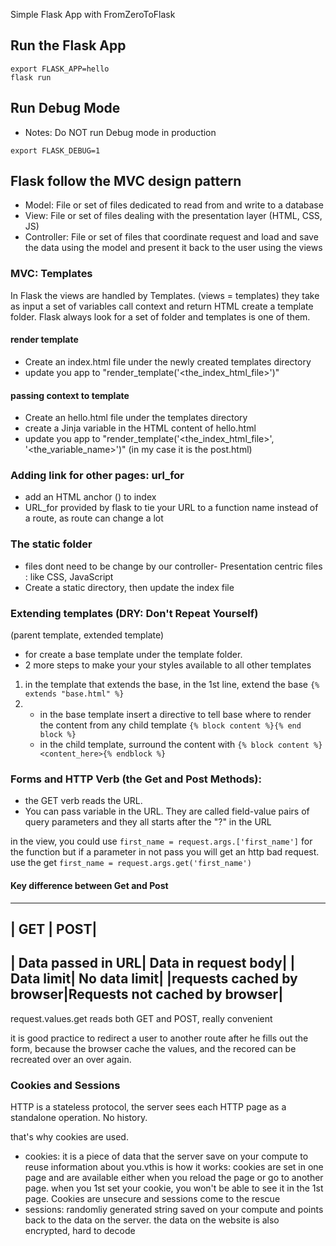 Simple Flask App with FromZeroToFlask

## Run the Flask App

```
export FLASK_APP=hello
flask run
```

## Run Debug Mode
* Notes: Do NOT run Debug mode in production
```
export FLASK_DEBUG=1
```

## Flask follow the MVC design pattern
- Model: File or set of files dedicated to read from and write to a database
- View: File or set of files dealing with the presentation layer (HTML, CSS, JS)
- Controller: File or set of files that coordinate request and load and save the data using the model and present it back to the user using the views

### MVC: Templates
In Flask the views are handled by Templates. (views = templates)
they take as input a set of variables call context and return HTML
create a template folder. Flask always look for a set of folder and templates is one of them.

#### render template
- Create an index.html file under the newly created templates directory
- update you app to "render_template('<the_index_html_file>')"

#### passing context to template
- Create an hello.html file under the templates directory
- create a Jinja variable in the HTML content of hello.html
- update you app to "render_template('<the_index_html_file>', '<the_variable_name>')" (in my case it is the post.html)

### Adding link for other pages: url_for

- add an HTML anchor (<a>) to index
- URL_for provided by flask to tie your URL to a function name instead of a route, as route can change a lot

### The static folder
- files dont need to be change by our controller- Presentation centric files : like CSS, JavaScript
- Create a static directory, then update the index file

### Extending templates (DRY: Don't Repeat Yourself)

(parent template, extended template)
- for create a base template under the template folder.
- 2 more steps to make your your styles available to all other templates
1. in the template that extends the base, in the 1st line, extend the base
```{% extends "base.html" %}```
2.  - in the base template insert a directive to tell base where to render the content from any child template
```{% block content %}{% end block %}```
    - in the child template, surround the content with
    ```{% block content %}<content_here>{% endblock %}```

### Forms and HTTP Verb (the Get and Post Methods):
- the GET verb reads the URL.
- You can pass variable in the URL. They are called field-value pairs of query parameters and they all starts after the "?" in the URL

in the view, you could use ```first_name = request.args.['first_name']``` for the function but if a parameter in not pass you will get an http bad request. use the get ```first_name = request.args.get('first_name')```

#### Key difference between Get and Post

-------------------------
| GET       |       POST|
-------------------------
| Data passed in URL| Data in request body|
| Data limit| No data limit|
|requests cached by browser|Requests not cached by browser|
-------------------------

request.values.get reads both GET and POST, really convenient

it is good practice to redirect a user to another route after he fills out the form, because the browser cache the values, and the recored can be recreated over an over again. 

### Cookies and Sessions
HTTP is a stateless protocol, the server sees each HTTP page as a standalone operation. No history. 

that's why cookies are used.

- cookies: it is a piece of data that the server save on your compute to reuse information about you.vthis is how it works: cookies are set in one page and are available either when you reload the page or go to another page. when you 1st set your cookie, you won't be able to see it in the 1st page. Cookies are unsecure and sessions come to the rescue
- sessions: randomliy generated string saved on your compute and points back to the data on the server. the data on the website is also encrypted, hard to decode
